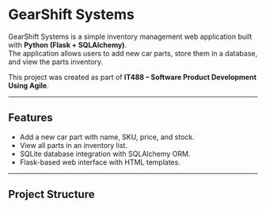 # GearShift Systems

GearShift Systems is a simple inventory management web application built with **Python (Flask + SQLAlchemy)**.  
The application allows users to add new car parts, store them in a database, and view the parts inventory.  

This project was created as part of **IT488 – Software Product Development Using Agile**.

---

## Features
- Add a new car part with name, SKU, price, and stock.
- View all parts in an inventory list.
- SQLite database integration with SQLAlchemy ORM.
- Flask-based web interface with HTML templates.

---

## Project Structure
